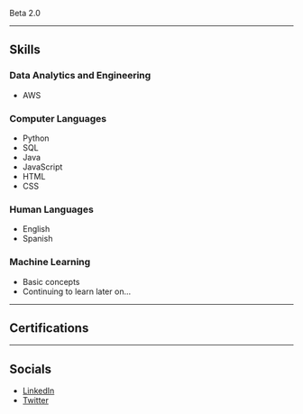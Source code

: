 Beta 2.0

---
## Skills

### Data Analytics and Engineering
- AWS

### Computer Languages
- Python
- SQL
- Java
- JavaScript
- HTML
- CSS

### Human Languages
- English
- Spanish

### Machine Learning
- Basic concepts
- Continuing to learn later on...

---
## Certifications

---
## Socials
- [LinkedIn](https://www.linkedin.com/in/lu15700/)
- [Twitter](https://twitter.com/Lu15700/)

